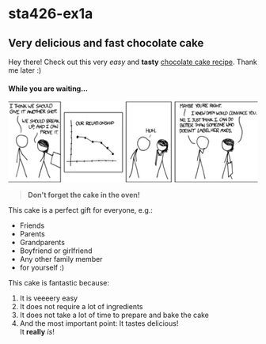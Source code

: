 # sta426-ex1a
## Very delicious and fast chocolate cake
Hey there! Check out this very _easy_ and **tasty** [chocolate cake recipe](https://www.srf.ch/static/radio/modules/data/attachments/2017/170331_apoint_lieblingsrezept_schoggikuchen_sven_rezept_def.pdf). Thank me later :)

#### While you are waiting...
![Joke][joke]

> **Don't forget the cake in the oven!**


This cake is a perfect gift for everyone, e.g.:
* Friends
* Parents
* Grandparents
* Boyfriend or girlfriend
* Any other family member
* for yourself :)

This cake is fantastic because:
1. It is veeeery easy
2. It does not require a lot of ingredients
3. It does not take a lot of time to prepare and bake the cake
4. And the most important point: It tastes delicious!  
   It **really** _is_!


[joke]: joke.PNG

